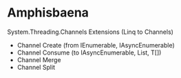 # Amphisbaena
System.Threading.Channels Extensions (Linq to Channels)

- Channel Create (from IEnumerable<T>, IAsyncEnumerable<T>)
- Channel Consume (to IAsyncEnumerable<T>, List<T>, T[])
- Channel Merge
- Channel Split
